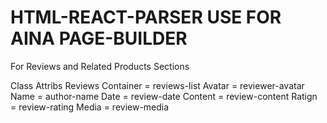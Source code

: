 # HTML-REACT-PARSER USE FOR AINA PAGE-BUILDER

For Reviews and Related Products Sections

Class Attribs
Reviews Container = reviews-list
Avatar = reviewer-avatar
Name = author-name
Date = review-date
Content = review-content
Ratign = review-rating
Media = review-media